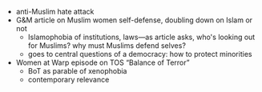 - anti-Muslim hate attack
- G&M article on Muslim women self-defense, doubling down on Islam or not
	- Islamophobia of institutions, laws—as article asks, who's looking out for Muslims? why must Muslims defend selves?
	- goes to central questions of a democracy: how to protect minorities
- Women at Warp episode on TOS “Balance of Terror”
	- BoT as parable of xenophobia
	- contemporary relevance